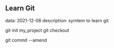 
## Learn Git
data: 2021-12-08
description: symtem to learn git

git init my_project
git checkout <commitId>

git commit --amend

